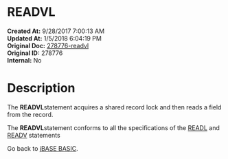 # READVL

**Created At:** 9/28/2017 7:00:13 AM  
**Updated At:** 1/5/2018 6:04:19 PM  
**Original Doc:** [278776-readvl](https://docs.jbase.com/36868-jbase-basic/278776-readvl)  
**Original ID:** 278776  
**Internal:** No  


# Description

The **READVL**statement acquires a shared record lock and then reads a field from the record.

The **READVL**statement conforms to all the specifications of the [READL](./../readl) and [READV](./../readv) statements



Go back to [jBASE BASIC](./../jbase-basic-programmers-reference-guide).

